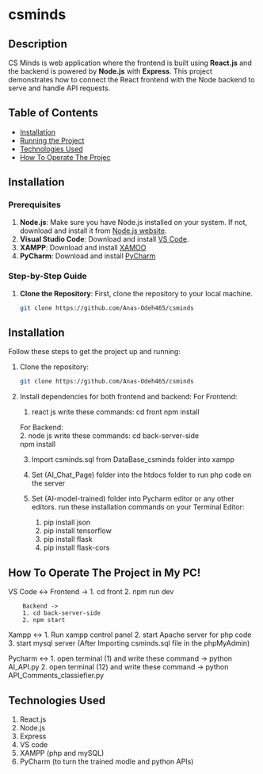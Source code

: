 # csminds

## Description
CS Minds is web application where the frontend is built using **React.js** and the backend is powered by **Node.js** with **Express**. This project demonstrates how to connect the React frontend with the Node backend to serve and handle API requests.

## Table of Contents
- [Installation](#installation)
- [Running the Project](#Prerequisites)
- [Technologies Used](#technologies-used)
- [How To Operate The Projec](#how-to-operate)

## Installation

### Prerequisites
1. **Node.js**: Make sure you have Node.js installed on your system. If not, download and install it from [Node.js website](https://nodejs.org/).
2. **Visual Studio Code**: Download and install [VS Code](https://code.visualstudio.com/).
3. **XAMPP**: Download and install [XAMOO](https://www.apachefriends.org/download.html)
4. **PyCharm**: Download and install [PyCharm](https://www.jetbrains.com/pycharm/download/?section=windows)

### Step-by-Step Guide

1. **Clone the Repository**:
   First, clone the repository to your local machine.
   ```bash
   git clone https://github.com/Anas-Odeh465/csminds

## Installation
Follow these steps to get the project up and running:

1. Clone the repository:
   ```bash
   git clone https://github.com/Anas-Odeh465/csminds

2. Install dependencies for both frontend and backend:
   For Frontend:  

   1. react js write these commands:
        cd front 
        npm install 

   For Backend:      
   2. node js write these commands:
        cd back-server-side  
        npm install

   3. Import csminds.sql from DataBase_csminds folder into xampp 

   4. Set (AI_Chat_Page) folder into the htdocs folder to run php code on the server    

   5. Set (AI-model-trained) folder into Pycharm editor or any other editors.
      run these installation commands on your Terminal Editor:
      1. pip install json
      2. pip install tensorflow
      3. pip install flask
      4. pip install flask-cors

## How To Operate The Project in My PC!
   VS Code <->
        Frontend ->
        1. cd front
        2. npm run dev

        Backend ->
        1. cd back-server-side
        2. npm start

   Xampp <->
        1. Run xampp control panel
        2. start Apache server for php code
        3. start mysql server (After Importing csminds.sql file in the phpMyAdmin)

   Pycharm <->
        1. open terminal (1) and write these command ->
             python AI_API.py 
        2. open terminal (12) and write these command ->
             python API_Comments_classiefier.py 


## Technologies Used
1. React.js
2. Node.js
3. Express
4. VS code
5. XAMPP (php and mySQL) 
6. PyCharm (to turn the trained modle and python APIs)